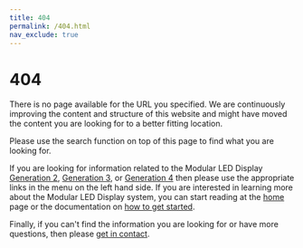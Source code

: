 ```yaml
---
title: 404
permalink: /404.html
nav_exclude: true
---
```


# 404

There is no page available for the URL you specified. We are continuously improving the content and structure of this website and might have moved the content you are looking for to a better fitting location.

Please use the search function on top of this page to find what you are looking for.

If you are looking for information related to the Modular LED Display [Generation 2]({{site.baseurl}}/G2/), [Generation 3]({{site.baseurl}}/G3/), or [Generation 4]({{site.baseurl}}/G4/) then please use the appropriate links in the menu on the left hand side. If you are interested in learning more about the Modular LED Display system, you can start reading at the [home]({{site.baseurl}}) page or the documentation on [how to get started]({{site.baseurl}}/docs/getting-started.html).

Finally, if you can't find the information you are looking for or have more questions, then please [get in contact]({{site.baseurl}}/Contact).
